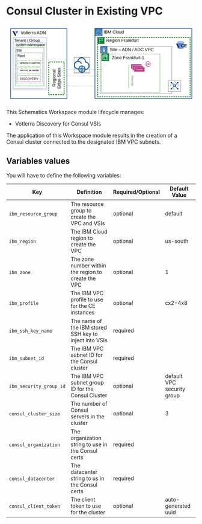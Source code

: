 # Consul Cluster in Existing VPC

![Workspace Diagram](../../assets/ibmcloud_schematices_adn_consul_only_diagram.jpg)

This Schematics Workspace module lifecycle manages:

- Votlerra Discovery for Consul VSIs

The application of this Workspace module results in the creation of a Consul cluster connected to the designated IBM VPC subnets.

## Variables values

You will have to define the following variables:

| Key | Definition | Required/Optional | Default Value |
| --- | ---------- | ----------------- | ------------- |
| `ibm_resource_group` | The resource group to create the VPC and VSIs | optional | default |
| `ibm_region` | The IBM Cloud region to create the VPC | optional | us-south |
| `ibm_zone` | The zone number within the region to create the VPC | optional | 1 |
| `ibm_profile` | The IBM VPC profile to use for the CE instances | optional | cx2-4x8 |
| `ibm_ssh_key_name` | The name of the IBM stored SSH key to inject into VSIs | required |  |
| `ibm_subnet_id` | The IBM VPC subnet ID for the Consul cluster | required |  |
| `ibm_security_group_id` | The IBM VPC subnet group ID for the Consul Cluster | optional | default VPC security group |
| `consul_cluster_size` | The number of Consul servers in the cluster | optional | 3 |
| `consul_organization` | The organization string to use in the Consul certs | required | |
| `consul_datacenter` | The datacenter string to us in the Consul certs | required | |
| `consul_client_token` | The client token to use for the cluster | optional | auto-generated uuid |

